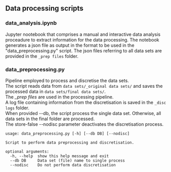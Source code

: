 ## Data processing scripts

### data_analysis.ipynb
Jupyter nootebook that comprises a manual and interactive data analysis proceadure to extract information for the data processing. The notebook generates a json file as output in the format to be used in the "data_preprocessing.py" script. The json files referring to all data sets are provided in the `_prep files` folder.

### data_preprocessing.py
Pipeline employed to process and discretise the data sets.  
The script reads data from `data sets/_original data sets/` and saves the processed data in `data sets/final data sets/`.  
The *_prep files* are used in the processing pipeline.  
A log file containing information from the discretisation is saved in the `_disc logs` folder.  
When provided --db, the script process the single data set. Otherwise, all data sets in the final folder are processed.  
The store-false --nodisc parameter deactivates the discretisation process.
```
usage: data_preprocessing.py [-h] [--db DB] [--nodisc]

Script to perform data preprocessing and discretisation.

optional arguments:
  -h, --help  show this help message and exit
  --db DB     Data set (file) name to single process
  --nodisc    Do not perform data discretisation
```
